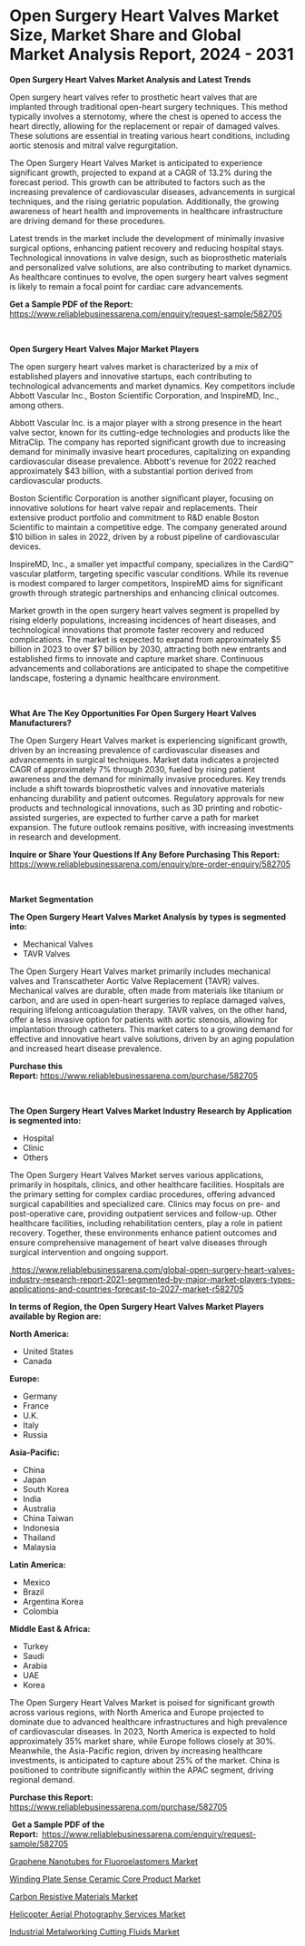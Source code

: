 <p><h1>Open Surgery Heart Valves Market Size, Market Share and Global Market Analysis Report, 2024 - 2031</h1></p><p><strong>Open Surgery Heart Valves Market Analysis and Latest Trends</strong></p>
<p><p>Open surgery heart valves refer to prosthetic heart valves that are implanted through traditional open-heart surgery techniques. This method typically involves a sternotomy, where the chest is opened to access the heart directly, allowing for the replacement or repair of damaged valves. These solutions are essential in treating various heart conditions, including aortic stenosis and mitral valve regurgitation.</p><p>The Open Surgery Heart Valves Market is anticipated to experience significant growth, projected to expand at a CAGR of 13.2% during the forecast period. This growth can be attributed to factors such as the increasing prevalence of cardiovascular diseases, advancements in surgical techniques, and the rising geriatric population. Additionally, the growing awareness of heart health and improvements in healthcare infrastructure are driving demand for these procedures.</p><p>Latest trends in the market include the development of minimally invasive surgical options, enhancing patient recovery and reducing hospital stays. Technological innovations in valve design, such as bioprosthetic materials and personalized valve solutions, are also contributing to market dynamics. As healthcare continues to evolve, the open surgery heart valves segment is likely to remain a focal point for cardiac care advancements.</p></p>
<p><strong>Get a Sample PDF of the Report:&nbsp;</strong> <a href="https://www.reliablebusinessarena.com/enquiry/request-sample/582705?utm_campaign=1841&utm_medium=2&utm_source=Github&utm_content=ia&utm_term=09122024&utm_id=open-surgery-heart-valves">https://www.reliablebusinessarena.com/enquiry/request-sample/582705</a></p>
<p>&nbsp;</p>
<p><strong>Open Surgery Heart Valves Major Market Players</strong></p>
<p><p>The open surgery heart valves market is characterized by a mix of established players and innovative startups, each contributing to technological advancements and market dynamics. Key competitors include Abbott Vascular Inc., Boston Scientific Corporation, and InspireMD, Inc., among others.</p><p>Abbott Vascular Inc. is a major player with a strong presence in the heart valve sector, known for its cutting-edge technologies and products like the MitraClip. The company has reported significant growth due to increasing demand for minimally invasive heart procedures, capitalizing on expanding cardiovascular disease prevalence. Abbott's revenue for 2022 reached approximately $43 billion, with a substantial portion derived from cardiovascular products.</p><p>Boston Scientific Corporation is another significant player, focusing on innovative solutions for heart valve repair and replacements. Their extensive product portfolio and commitment to R&D enable Boston Scientific to maintain a competitive edge. The company generated around $10 billion in sales in 2022, driven by a robust pipeline of cardiovascular devices.</p><p>InspireMD, Inc., a smaller yet impactful company, specializes in the CardiQ™ vascular platform, targeting specific vascular conditions. While its revenue is modest compared to larger competitors, InspireMD aims for significant growth through strategic partnerships and enhancing clinical outcomes.</p><p>Market growth in the open surgery heart valves segment is propelled by rising elderly populations, increasing incidences of heart diseases, and technological innovations that promote faster recovery and reduced complications. The market is expected to expand from approximately $5 billion in 2023 to over $7 billion by 2030, attracting both new entrants and established firms to innovate and capture market share. Continuous advancements and collaborations are anticipated to shape the competitive landscape, fostering a dynamic healthcare environment.</p></p>
<p>&nbsp;</p>
<p><strong>What Are The Key Opportunities For Open Surgery Heart Valves Manufacturers?</strong></p>
<p><p>The Open Surgery Heart Valves market is experiencing significant growth, driven by an increasing prevalence of cardiovascular diseases and advancements in surgical techniques. Market data indicates a projected CAGR of approximately 7% through 2030, fueled by rising patient awareness and the demand for minimally invasive procedures. Key trends include a shift towards bioprosthetic valves and innovative materials enhancing durability and patient outcomes. Regulatory approvals for new products and technological innovations, such as 3D printing and robotic-assisted surgeries, are expected to further carve a path for market expansion. The future outlook remains positive, with increasing investments in research and development.</p></p>
<p><strong>Inquire or Share Your Questions If Any Before Purchasing This Report:</strong> <a href="https://www.reliablebusinessarena.com/enquiry/pre-order-enquiry/582705?utm_campaign=1841&utm_medium=2&utm_source=Github&utm_content=ia&utm_term=09122024&utm_id=open-surgery-heart-valves">https://www.reliablebusinessarena.com/enquiry/pre-order-enquiry/582705</a></p>
<p>&nbsp;</p>
<p><strong>Market Segmentation</strong></p>
<p><strong>The Open Surgery Heart Valves Market Analysis by types is segmented into:</strong></p>
<p><ul><li>Mechanical Valves</li><li>TAVR Valves</li></ul></p>
<p><p>The Open Surgery Heart Valves market primarily includes mechanical valves and Transcatheter Aortic Valve Replacement (TAVR) valves. Mechanical valves are durable, often made from materials like titanium or carbon, and are used in open-heart surgeries to replace damaged valves, requiring lifelong anticoagulation therapy. TAVR valves, on the other hand, offer a less invasive option for patients with aortic stenosis, allowing for implantation through catheters. This market caters to a growing demand for effective and innovative heart valve solutions, driven by an aging population and increased heart disease prevalence.</p></p>
<p><strong>Purchase this Report:&nbsp;</strong><a href="https://www.reliablebusinessarena.com/purchase/582705?utm_campaign=1841&utm_medium=2&utm_source=Github&utm_content=ia&utm_term=09122024&utm_id=open-surgery-heart-valves">https://www.reliablebusinessarena.com/purchase/582705</a></p>
<p>&nbsp;</p>
<p><strong>The Open Surgery Heart Valves Market Industry Research by Application is segmented into:</strong></p>
<p><ul><li>Hospital</li><li>Clinic</li><li>Others</li></ul></p>
<p><p>The Open Surgery Heart Valves Market serves various applications, primarily in hospitals, clinics, and other healthcare facilities. Hospitals are the primary setting for complex cardiac procedures, offering advanced surgical capabilities and specialized care. Clinics may focus on pre- and post-operative care, providing outpatient services and follow-up. Other healthcare facilities, including rehabilitation centers, play a role in patient recovery. Together, these environments enhance patient outcomes and ensure comprehensive management of heart valve diseases through surgical intervention and ongoing support.</p></p>
<p><a href="https://www.reliablebusinessarena.com/global-open-surgery-heart-valves-industry-research-report-2021-segmented-by-major-market-players-types-applications-and-countries-forecast-to-2027-market-r582705?utm_campaign=1841&utm_medium=2&utm_source=Github&utm_content=ia&utm_term=09122024&utm_id=open-surgery-heart-valves">&nbsp;https://www.reliablebusinessarena.com/global-open-surgery-heart-valves-industry-research-report-2021-segmented-by-major-market-players-types-applications-and-countries-forecast-to-2027-market-r582705</a></p>
<p><strong>In terms of Region, the Open Surgery Heart Valves Market Players available by Region are:</strong></p>
<p>
    <p> <strong> North America: </strong>
        <ul>
            <li>United States</li>
            <li>Canada</li>
        </ul>
        </p> 
    <p> <strong> Europe: </strong>
        <ul>
            <li>Germany</li>
            <li>France</li>
            <li>U.K.</li>
            <li>Italy</li>
            <li>Russia</li>
        </ul>
        </p> 
    <p> <strong> Asia-Pacific: </strong>
        <ul>
            <li>China</li>
            <li>Japan</li>
            <li>South Korea</li>
            <li>India</li>
            <li>Australia</li>
            <li>China Taiwan</li>
            <li>Indonesia</li>
            <li>Thailand</li>
            <li>Malaysia</li>
        </ul>
        </p> 
    <p> <strong> Latin America: </strong>
        <ul>
            <li>Mexico</li>
            <li>Brazil</li>
            <li>Argentina Korea</li>
            <li>Colombia</li>
        </ul>
        </p> 
    <p> <strong> Middle East & Africa: </strong>
        <ul>
            <li>Turkey</li>
            <li>Saudi</li>
            <li>Arabia</li>
            <li>UAE</li>
            <li>Korea</li>
        </ul>
    </p>
    </p>
<p><p>The Open Surgery Heart Valves Market is poised for significant growth across various regions, with North America and Europe projected to dominate due to advanced healthcare infrastructures and high prevalence of cardiovascular diseases. In 2023, North America is expected to hold approximately 35% market share, while Europe follows closely at 30%. Meanwhile, the Asia-Pacific region, driven by increasing healthcare investments, is anticipated to capture about 25% of the market. China is positioned to contribute significantly within the APAC segment, driving regional demand.</p></p>
<p><strong>Purchase this Report: </strong><a href="https://www.reliablebusinessarena.com/purchase/582705?utm_campaign=1841&utm_medium=2&utm_source=Github&utm_content=ia&utm_term=09122024&utm_id=open-surgery-heart-valves">https://www.reliablebusinessarena.com/purchase/582705</a></p>
<p>&nbsp;<strong>Get a Sample PDF of the Report:&nbsp;&nbsp;</strong><a href="https://www.reliablebusinessarena.com/enquiry/request-sample/582705?utm_campaign=1841&utm_medium=2&utm_source=Github&utm_content=ia&utm_term=09122024&utm_id=open-surgery-heart-valves">https://www.reliablebusinessarena.com/enquiry/request-sample/582705</a></p>
<p><strong></strong></p>
<p><p><a href="https://www.linkedin.com/pulse/graphene-nanotubes-fluoroelastomers-market-segmentation-cwkhf?utm_campaign=1841&utm_medium=2&utm_source=Github&utm_content=ia&utm_term=09122024&utm_id=open-surgery-heart-valves">Graphene Nanotubes for Fluoroelastomers Market</a></p><p><a href="https://www.linkedin.com/pulse/the-sympatico-insight-9odme?utm_campaign=1841&utm_medium=2&utm_source=Github&utm_content=ia&utm_term=09122024&utm_id=open-surgery-heart-valves">Winding Plate Sense Ceramic Core Product Market</a></p><p><a href="https://www.linkedin.com/pulse/carbon-resistive-materials-market-overview-components-application-ts4of?utm_campaign=1841&utm_medium=2&utm_source=Github&utm_content=ia&utm_term=09122024&utm_id=open-surgery-heart-valves">Carbon Resistive Materials Market</a></p><p><a href="https://www.linkedin.com/pulse/the-sympatico-insight-9odme?utm_campaign=1841&utm_medium=2&utm_source=Github&utm_content=ia&utm_term=09122024&utm_id=open-surgery-heart-valves">Helicopter Aerial Photography Services Market</a></p><p><a href="https://www.linkedin.com/pulse/report-global-industrial-metalworking-cutting-fluids-size-valuation-6eqgf?utm_campaign=1841&utm_medium=2&utm_source=Github&utm_content=ia&utm_term=09122024&utm_id=open-surgery-heart-valves">Industrial Metalworking Cutting Fluids Market</a></p></p>